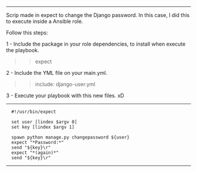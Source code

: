 ----------

Scrip made in expect to change the Django password. In this case, I did this to execute inside a Ansible role.

Follow this steps:

1 - Include the package in your role dependencies, to install when execute the playbook.

>> expect

2 - Include the YML file on your main.yml.

>> include: django-user.yml

3 - Execute your playbook with this new files. xD



----------

```
  #!/usr/bin/expect

  set user [lindex $argv 0]
  set key [lindex $argv 1]

  spawn python manage.py changepassword ${user}
  expect "*Password:*"
  send "${key}\r"
  expect "*(again)*"
  send "${key}\r"
```

----------
